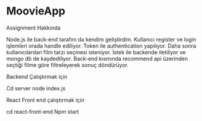 # MoovieApp

Assignment Hakkında

Node.js ile back-end tarafını da kendim geliştirdim.
Kullanıcı register ve login işlemleri orada handle ediliyor. Token ile authentication yapılıyor. Daha sonra kullanıcılardan film tarzı seçmesi isteniyor. İstek ile backende iletiliyor ve mongo db de kaydediliyor. Back-end kısmında recommend api üzerinden seçtiği filme göre filtreleyerek sonuç döndürüyor.



Backend Çalıştırmak için

Cd server
node index.js

React Front end çalıştırmak için

cd react-front-end
Npm start
